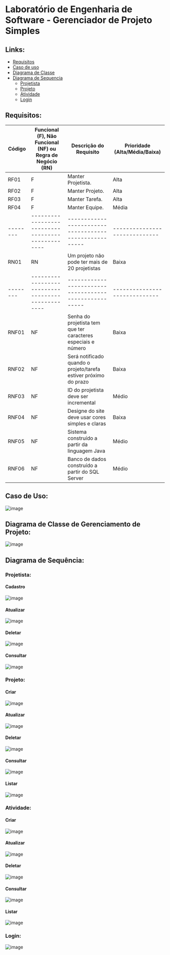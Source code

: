 # Laboratório de Engenharia de Software - Gerenciador de Projeto Simples

## Links:
- [Requisitos](#requisitos)
- [Caso de uso](#caso-de-uso)
- [Diagrama de Classe](#diagrama-de-classe-de-gerenciamento-de-projeto)
- [Diagrama de Sequencia](#diagrama-de-sequência)
  - [Projetista](#projetista)
  - [Projeto](#projeto)
  - [Atividade](#atividade)
  - [Login](#login)

## Requisitos:
Código	|Funcional (F), Não Funcional (NF) ou Regra de Negócio (RN)	|Descrição do Requisito	|Prioridade (Alta/Média/Baixa)
-|-|-|-
RF01	|F	|Manter Projetista.|	Alta
RF02	|F	|Manter Projeto.	|Alta
RF03	|F	|Manter Tarefa.	|Alta
RF04	|F	|Manter Equipe.	|Média
|--------|-------------------------------------------------|-----------------------------------------------------|-----------------------------
RN01	|RN	|Um projeto não pode ter mais de 20 projetistas	|Baixa
|--------|-------------------------------------------------|-----------------------------------------------------|-----------------------------
RNF01	|NF	|Senha do projetista tem que ter caracteres especiais e número	|Baixa
RNF02	|NF	|Será notificado quando o projeto/tarefa estiver próximo do prazo	|Baixa
RNF03	|NF	|ID do projetista deve ser incremental	|Médio
RNF04	|NF	|Designe do site deve usar cores simples e claras	|Baixa
RNF05	|NF	|Sistema construído a partir da linguagem Java	|Médio
RNF06	|NF	|Banco de dados construído a partir do SQL Server	|Médio

## Caso de Uso:
![image](https://github.com/Aoba-zl/Laboratorio-de-engenharia-de-software-gerenciador-de-projeto/assets/99504777/b8e4e9c6-8af4-4c7b-8241-c61fa87bb9f9)

## Diagrama de Classe de Gerenciamento de Projeto:
![image](https://github.com/Aoba-zl/Laboratorio-de-engenharia-de-software-gerenciador-de-projeto/assets/99504777/ab29a6d8-fe13-4116-a6f5-b4fec5006006)

## Diagrama de Sequência:

### Projetista:
#### Cadastro
![image](https://github.com/Aoba-zl/Laboratorio-de-engenharia-de-software-gerenciador-de-projeto/assets/99504777/bd23d4b0-e131-4935-a197-7a37604b195a)

#### Atualizar
![image](https://github.com/Aoba-zl/Laboratorio-de-engenharia-de-software-gerenciador-de-projeto/assets/99504777/f754e70d-810a-47e9-928d-7c9e591ca200)

#### Deletar
![image](https://github.com/Aoba-zl/Laboratorio-de-engenharia-de-software-gerenciador-de-projeto/assets/99504777/9933787b-1a15-40fb-9e1c-bb27d8b1dcaa)

#### Consultar
![image](https://github.com/Aoba-zl/Laboratorio-de-engenharia-de-software-gerenciador-de-projeto/assets/99504777/e3117828-06fe-4795-bf61-f5810fe3460f)

### Projeto:
#### Criar
![image](https://github.com/Aoba-zl/Laboratorio-de-engenharia-de-software-gerenciador-de-projeto/assets/99504777/e617d657-9b1b-427a-9394-4ed104e760a5)

#### Atualizar
![image](https://github.com/Aoba-zl/Laboratorio-de-engenharia-de-software-gerenciador-de-projeto/assets/99504777/9ec8a688-5e96-4c91-a56c-4dc7ce33610a)

#### Deletar
![image](https://github.com/Aoba-zl/Laboratorio-de-engenharia-de-software-gerenciador-de-projeto/assets/99504777/8cb2fa6a-52bb-4df9-b27b-c9a3e217dafa)

#### Consultar
![image](https://github.com/Aoba-zl/Laboratorio-de-engenharia-de-software-gerenciador-de-projeto/assets/99504777/48229b65-c11b-4b59-9b18-70586ff7adf3)

#### Listar
![image](https://github.com/Aoba-zl/Laboratorio-de-engenharia-de-software-gerenciador-de-projeto/assets/99504777/d9bd5669-470c-450c-9f7d-37fd80627ff8)

### Atividade:
#### Criar
![image](https://github.com/Aoba-zl/Laboratorio-de-engenharia-de-software-gerenciador-de-projeto/assets/99504777/491c68ba-0bfb-4152-9038-944395c1d096)

#### Atualizar
![image](https://github.com/Aoba-zl/Laboratorio-de-engenharia-de-software-gerenciador-de-projeto/assets/99504777/8b5c6cad-0510-4af7-bd09-8ebb44e7503f)

#### Deletar
![image](https://github.com/Aoba-zl/Laboratorio-de-engenharia-de-software-gerenciador-de-projeto/assets/99504777/6b9a300d-dc57-4427-8a5e-a358a7af0751)

#### Consultar
![image](https://github.com/Aoba-zl/Laboratorio-de-engenharia-de-software-gerenciador-de-projeto/assets/99504777/cfb21a7a-a282-414a-b31c-e9292e4b9f6e)

#### Listar
![image](https://github.com/Aoba-zl/Laboratorio-de-engenharia-de-software-gerenciador-de-projeto/assets/99504777/943346d3-edcd-4200-a280-24a6dafa0810)

### Login:
![image](https://github.com/Aoba-zl/Laboratorio-de-engenharia-de-software-gerenciador-de-projeto/assets/99504777/45c7038a-0e2c-48d7-93ef-4f3fc0ab0421)
